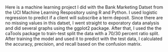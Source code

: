 Here is a machine learning project I did with the Bank Marketing Datset from the UCI Machine Learning Respository using R and Python. I used logistic regression to predict if a
client will subscribe a term deposit. Since there are no missing values in this datset, I went straight to exporatory data analysis and did several graphs using the ggplot2
package. After that, I used the the caTools package to train-test split the data with a 70/30 percent ratio split. After training the model and used it to predict with 
the test data, I calculated the accuracy, precision, and recall based on the confusion matrix. 
